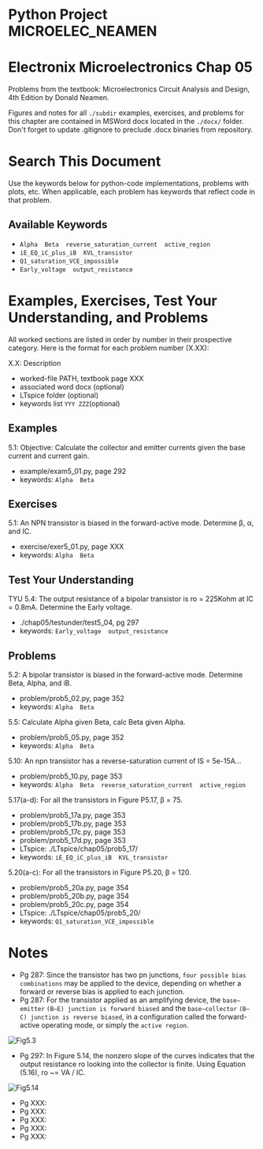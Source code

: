 # Python Project MICROELEC_NEAMEN
# Electronix Microelectronics Chap 05
Problems from the textbook: Microelectronics Circuit Analysis and Design, 4th Edition by Donald Neamen.

Figures and notes for all `./subdir` examples, exercises, and problems for this
chapter are contained in MSWord docx located in the `./docx/` folder.
Don't forget to update .gitignore to preclude .docx binaries from repository.

# Search This Document
Use the keywords below for python-code implementations, problems with plots, etc.
When applicable, each problem has keywords that reflect code in that problem.

## Available Keywords
* `Alpha  Beta  reverse_saturation_current  active_region`
* `iE_EQ_iC_plus_iB  KVL_transistor`
* `Q1_saturation_VCE_impossible`
* `Early_voltage  output_resistance`


# Examples, Exercises, Test Your Understanding, and Problems
All worked sections are listed in order by number in their prospective category.
Here is the format for each problem number (X.XX):

X.X: Description
* worked-file PATH, textbook page XXX
* associated word docx (optional)
* LTspice folder (optional)
* keywords list `YYY ZZZ`(optional)


## Examples
5.1: Objective: Calculate the collector and emitter currents given the
base current and current gain.
* example/exam5_01.py, page 292
* keywords: `Alpha  Beta`


## Exercises
5.1: An NPN transistor is biased in the forward-active mode.
Determine β, α, and IC.
* exercise/exer5_01.py, page XXX
* keywords: `Alpha  Beta`


## Test Your Understanding
TYU 5.4: The output resistance of a bipolar transistor is ro = 225Kohm
at IC = 0.8mA. Determine the Early voltage.
* ./chap05/testunder/test5_04, pg 297
* keywords: `Early_voltage  output_resistance`


## Problems
5.2: A bipolar transistor is biased in the forward-active mode.  Determine
Beta, Alpha, and iB.
* problem/prob5_02.py, page 352
* keywords: `Alpha  Beta`

5.5: Calculate Alpha given Beta, calc Beta given Alpha.
* problem/prob5_05.py, page 352
* keywords: `Alpha  Beta`

5.10: An npn transistor has a reverse-saturation current of IS = 5e-15A...
* problem/prob5_10.py, page 353
* keywords: `Alpha  Beta  reverse_saturation_current  active_region`

5.17(a-d): For all the transistors in Figure P5.17, β = 75.
* problem/prob5_17a.py, page 353
* problem/prob5_17b.py, page 353
* problem/prob5_17c.py, page 353
* problem/prob5_17d.py, page 353
* LTspice: ./LTspice/chap05/prob5_17/
* keywords: `iE_EQ_iC_plus_iB  KVL_transistor`

5.20(a-c): For all the transistors in Figure P5.20, β = 120.
* problem/prob5_20a.py, page 354
* problem/prob5_20b.py, page 354
* problem/prob5_20c.py, page 354
* LTspice: ./LTspice/chap05/prob5_20/
* keywords: `Q1_saturation_VCE_impossible`


# Notes
* Pg 287: Since the transistor has two pn junctions, `four possible bias combinations`
may be applied to the device, depending on whether a forward or reverse bias
is applied to each junction.
* Pg 287: For the transistor applied as an amplifying device, the `base–emitter`
`(B–E) junction is forward biased` and the
`base–collector` `(B–C) junction is reverse biased`, in a configuration called
the forward-active operating mode, or simply the `active region`.

![Fig5.3](../../doc/mdimg/chap05_npn_bjt_active_region.png)

* Pg 297: In Figure 5.14, the nonzero slope of the curves indicates that the
output resistance ro looking into the collector is finite.  Using
Equation (5.16), ro ~= VA / IC.

![Fig5.14](../../doc/mdimg/chap05_CE_Early_voltage.png)

* Pg XXX: 
* Pg XXX: 
* Pg XXX: 
* Pg XXX: 
* Pg XXX: 
